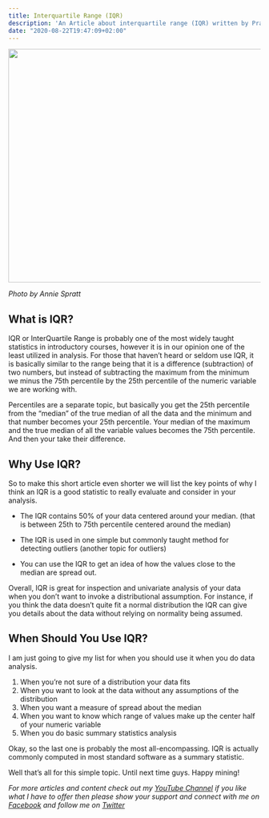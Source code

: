 ```yaml
---
title: Interquartile Range (IQR)
description: 'An Article about interquartile range (IQR) written by Pratik'
date: "2020-08-22T19:47:09+02:00"
---
```


<img alt="" class="bg ki ym c" width="700" height="467" loading="eager" role="presentation" src="https://miro.medium.com/v2/resize:fit:875/0*TA6axschjlIZsnrC">

*Photo by Annie Spratt*

## What is IQR?


IQR or InterQuartile Range is probably one of the most widely taught statistics in introductory courses, however it is in our opinion one of the least utilized in analysis. For those that haven’t heard or seldom use IQR, it is basically similar to the range being that it is a difference (subtraction) of two numbers, but instead of subtracting the maximum from the minimum we minus the 75th percentile by the 25th percentile of the numeric variable we are working with.

Percentiles are a separate topic, but basically you get the 25th percentile from the “median” of the true median of all the data and the minimum and that number becomes your 25th percentile. Your median of the maximum and the true median of all the variable values becomes the 75th percentile. And then your take their difference.

## Why Use IQR?

So to make this short article even shorter we will list the key points of why I think an IQR is a good statistic to really evaluate and consider in your analysis.

- The IQR contains 50% of your data centered around your median. (that is between 25th to 75th percentile centered around the median)


- The IQR is used in one simple but commonly taught method for detecting outliers (another topic for outliers)

- You can use the IQR to get an idea of how the values close to the median are spread out.

Overall, IQR is great for inspection and univariate analysis of your data when you don’t want to invoke a distributional assumption. For instance, if you think the data doesn’t quite fit a normal distribution the IQR can give you details about the data without relying on normality being assumed.

## When Should You Use IQR?

I am just going to give my list for when you should use it when you do data analysis.

1. When you’re not sure of a distribution your data fits
2. When you want to look at the data without any assumptions of the distribution
3. When you want a measure of spread about the median
4. When you want to know which range of values make up the center half of your numeric variable
5. When you do basic summary statistics analysis

Okay, so the last one is probably the most all-encompassing. IQR is actually commonly computed in most standard software as a summary statistic.

Well that’s all for this simple topic. Until next time guys. Happy mining!

*For more articles and content check out my <a href="https://www.youtube.com/channel/UCcPnyv1HXYEGxFsP6Z4P7yQ" target="_blank">YouTube Channel</a> if you like what I have to offer then please show your support and connect with me on <a href="https://www.facebook.com/ppatelfootball/" target="_blank">Facebook</a> and follow me on <a href="https://twitter.com/@dragoontik" target="_blank">Twitter</a>*
